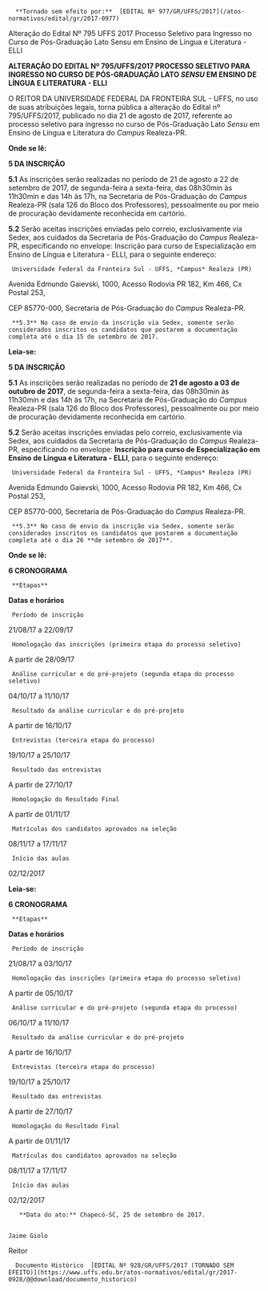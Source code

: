       **Tornado sem efeito por:**  [EDITAL Nº 977/GR/UFFS/2017](/atos-normativos/edital/gr/2017-0977) 

   Alteração do Edital Nº 795 UFFS 2017 Processo Seletivo para Ingresso no Curso de Pós-Graduação Lato Sensu em Ensino de Língua e Literatura - ELLI  

**ALTERAÇÃO DO EDITAL Nº 795/UFFS/2017 PROCESSO SELETIVO PARA INGRESSO NO CURSO DE PÓS-GRADUAÇÃO LATO *SENSU* EM ENSINO DE LÍNGUA E LITERATURA - ELLI**

  

 O REITOR DA UNIVERSIDADE FEDERAL DA FRONTEIRA SUL - UFFS, no uso de suas atribuições legais, torna pública a alteração do Edital nº 795/UFFS/2017, publicado no dia 21 de agosto de 2017, referente ao processo seletivo para ingresso no curso de Pós-Graduação Lato *Sensu* em Ensino de Língua e Literatura do *Campus* Realeza-PR.

  

 **Onde se lê:**

 **5 DA INSCRIÇÃO**

 **5.1** As inscrições serão realizadas no período de 21 de agosto a 22 de setembro de 2017, de segunda-feira a sexta-feira, das 08h30min às 11h30min e das 14h às 17h, na Secretaria de Pós-Graduação do *Campus* Realeza-PR (sala 126 do Bloco dos Professores), pessoalmente ou por meio de procuração devidamente reconhecida em cartório.

 **5.2** Serão aceitas inscrições enviadas pelo correio, exclusivamente via Sedex, aos cuidados da Secretaria de Pós-Graduação do *Campus* Realeza-PR, especificando no envelope: Inscrição para curso de Especialização em Ensino de Língua e Literatura - ELLI, para o seguinte endereço:

     Universidade Federal da Fronteira Sul - UFFS, *Campus* Realeza (PR)

 Avenida Edmundo Gaievski, 1000, Acesso Rodovia PR 182, Km 466, Cx Postal 253,

 CEP 85770-000, Secretaria de Pós-Graduação do *Campus* Realeza-PR.

     **5.3** No caso de envio da inscrição via Sedex, somente serão considerados inscritos os candidatos que postarem a documentação completa até o dia 15 de setembro de 2017.

  

 **Leia-se:**

 **5 DA INSCRIÇÃO**

 **5.1** As inscrições serão realizadas no período de **21 de agosto a 03 de outubro de 2017**, de segunda-feira a sexta-feira, das 08h30min às 11h30min e das 14h às 17h, na Secretaria de Pós-Graduação do *Campus* Realeza-PR (sala 126 do Bloco dos Professores), pessoalmente ou por meio de procuração devidamente reconhecida em cartório.

 **5.2** Serão aceitas inscrições enviadas pelo correio, exclusivamente via Sedex, aos cuidados da Secretaria de Pós-Graduação do *Campus* Realeza-PR, especificando no envelope: **Inscrição para curso de Especialização em Ensino de Língua e Literatura - ELLI**, para o seguinte endereço:

     Universidade Federal da Fronteira Sul - UFFS, *Campus* Realeza (PR)

 Avenida Edmundo Gaievski, 1000, Acesso Rodovia PR 182, Km 466, Cx Postal 253,

 CEP 85770-000, Secretaria de Pós-Graduação do *Campus* Realeza-PR.

     **5.3** No caso de envio da inscrição via Sedex, somente serão considerados inscritos os candidatos que postarem a documentação completa até o dia 26 **de setembro de 2017**.

  

 **Onde se lê:**

 **6 CRONOGRAMA**

     **Etapas**

   **Datas e horários**

     Período de inscrição

   21/08/17 a 22/09/17

     Homologação das inscrições (primeira etapa do processo seletivo)

   A partir de 28/09/17

     Análise curricular e do pré-projeto (segunda etapa do processo seletivo)

   04/10/17 a 11/10/17

     Resultado da análise curricular e do pré-projeto

   A partir de 16/10/17

     Entrevistas (terceira etapa do processo)

   19/10/17 a 25/10/17

     Resultado das entrevistas

   A partir de 27/10/17

     Homologação do Resultado Final

   A partir de 01/11/17

     Matrículas dos candidatos aprovados na seleção

   08/11/17 a 17/11/17

     Início das aulas

   02/12/2017

      

 **Leia-se:**

 **6 CRONOGRAMA**

     **Etapas**

   **Datas e horários**

     Período de inscrição

   21/08/17 a 03/10/17

     Homologação das inscrições (primeira etapa do processo seletivo)

   A partir de 05/10/17

     Análise curricular e do pré-projeto (segunda etapa do processo)

   06/10/17 a 11/10/17

     Resultado da análise curricular e do pré-projeto

   A partir de 16/10/17

     Entrevistas (terceira etapa do processo)

   19/10/17 a 25/10/17

     Resultado das entrevistas

   A partir de 27/10/17

     Homologação do Resultado Final

   A partir de 01/11/17

     Matrículas dos candidatos aprovados na seleção

   08/11/17 a 17/11/17

     Início das aulas

   02/12/2017

       **Data do ato:** Chapecó-SC, 25 de setembro de 2017.   
 

    Jaime Giolo   
 Reitor 

      Documento Histórico  [EDITAL Nº 928/GR/UFFS/2017 (TORNADO SEM EFEITO)](https://www.uffs.edu.br/atos-normativos/edital/gr/2017-0928/@@download/documento_historico)     
      